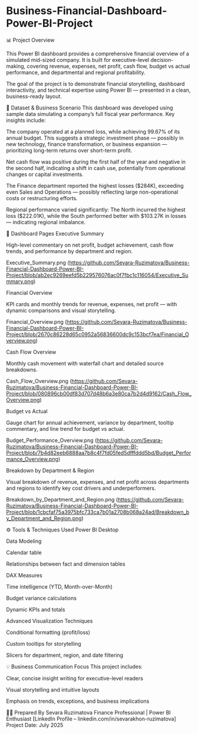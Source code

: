 # Business-Financial-Dashboard-Power-BI-Project
📊 Project Overview

This Power BI dashboard provides a comprehensive financial overview of a simulated mid-sized company. It is built for executive-level decision-making, covering revenue, expenses, net profit, cash flow, budget vs actual performance, and departmental and regional profitability.

The goal of the project is to demonstrate financial storytelling, dashboard interactivity, and technical expertise using Power BI — presented in a clean, business-ready layout.

🧾 Dataset & Business Scenario
This dashboard was developed using sample data simulating a company’s full fiscal year performance. Key insights include:

The company operated at a planned loss, while achieving 99.67% of its annual budget.
This suggests a strategic investment phase — possibly in new technology, finance transformation, or business expansion — prioritizing long-term returns over short-term profit.

Net cash flow was positive during the first half of the year and negative in the second half, indicating a shift in cash use, potentially from operational changes or capital investments.

The Finance department reported the highest losses ($284K), exceeding even Sales and Operations — possibly reflecting large non-operational costs or restructuring efforts.

Regional performance varied significantly:
The North incurred the highest loss ($222.01K), while the South performed better with $103.27K in losses — indicating regional imbalance.

📁 Dashboard Pages
Executive Summary

High-level commentary on net profit, budget achievement, cash flow trends, and performance by department and region.

Executive_Summary.png (https://github.com/Sevara-Ruzimatova/Business-Financial-Dashboard-Power-BI-Project/blob/ab2ec9269eefd5b229576076ac0f7fbc1c116054/Executive_Summary.png)

Financial Overview

KPI cards and monthly trends for revenue, expenses, net profit — with dynamic comparisons and visual storytelling.

Financial_Overview.png (https://github.com/Sevara-Ruzimatova/Business-Financial-Dashboard-Power-BI-Project/blob/2670c86228d65c0952a56836600dc9c153bcf7ea/Financial_Overview.png)

Cash Flow Overview

Monthly cash movement with waterfall chart and detailed source breakdowns.

Cash_Flow_Overview.png (https://github.com/Sevara-Ruzimatova/Business-Financial-Dashboard-Power-BI-Project/blob/080896cb00df83d707d48b6a3e80ca7b2d4d9162/Cash_Flow_Overview.png)

Budget vs Actual

Gauge chart for annual achievement, variance by department, tooltip commentary, and line trend for budget vs actual.

Budget_Performance_Overview.png (https://github.com/Sevara-Ruzimatova/Business-Financial-Dashboard-Power-BI-Project/blob/7b4d82eeb6888aa7b8c4f7fd05fed5dfffddd5bd/Budget_Performance_Overview.png)

Breakdown by Department & Region

Visual breakdown of revenue, expenses, and net profit across departments and regions to identify key cost drivers and underperformers.

Breakdown_by_Department_and_Region.png (https://github.com/Sevara-Ruzimatova/Business-Financial-Dashboard-Power-BI-Project/blob/1cbcfaf75a3975bfc733ca7b01a2708b068a24ad/Breakdown_by_Department_and_Region.png)

⚙️ Tools & Techniques Used
Power BI Desktop

Data Modeling

Calendar table

Relationships between fact and dimension tables

DAX Measures

Time intelligence (YTD, Month-over-Month)

Budget variance calculations

Dynamic KPIs and totals

Advanced Visualization Techniques

Conditional formatting (profit/loss)

Custom tooltips for storytelling

Slicers for department, region, and date filtering

💡 Business Communication Focus
This project includes:

Clear, concise insight writing for executive-level readers

Visual storytelling and intuitive layouts

Emphasis on trends, exceptions, and business implications

👩‍💼 Prepared By
Sevara Ruzimatova
Finance Professional | Power BI Enthusiast
[LinkedIn Profile – linkedin.com/in/sevarakhon-ruzimatova]
Project Date: July 2025

